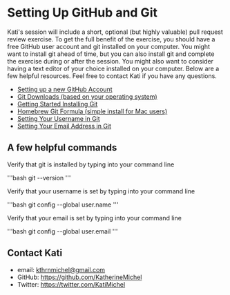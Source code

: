 # Setting Up GitHub and Git

Kati's session will include a short, optional (but highly valuable) pull request review exercise. To get the full benefit of the exercise, you should have a free GitHub user account and git installed on your computer. You might want to install git ahead of time, but you can also install git and complete the exercise during or after the session. You might also want to consider having a text editor of your choice installed on your computer. Below are a few helpful resources. Feel free to contact Kati if you have any questions. 

* [Setting up a new GitHub Account](https://help.github.com/articles/signing-up-for-a-new-github-account)
* [Git Downloads (based on your operating system)](https://git-scm.com/downloads)
* [Getting Started Installing Git](https://git-scm.com/book/en/v2/Getting-Started-Installing-Git)
* [Homebrew Git Formula (simple install for Mac users)](http://braumeister.org/formula/git)
* [Setting Your Username in Git](https://help.github.com/articles/setting-your-username-in-git)
* [Setting Your Email Address in Git](https://help.github.com/articles/setting-your-commit-email-address-in-git)

## A few helpful commands

Verify that git is installed by typing into your command line

'''bash
git --version
'''

Verify that your username is set by typing into your command line

'''bash
git config --global user.name
'''

Verify that your email is set by typing into your command line

'''bash
git config --global user.email
'''

## Contact Kati

* email: kthrnmichel@gmail.com
* GitHub: https://github.com/KatherineMichel
* Twitter: https://twitter.com/KatiMichel
